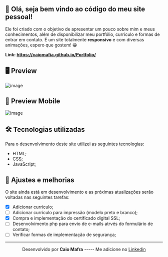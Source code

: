 
## 👋 Olá, seja bem vindo ao código do meu site pessoal!
Ele foi criado com o objetivo de apresentar um pouco sobre mim e meus conhecimentos, além de disponibilizar meu portfólio, currículo e formas de entrar em contato. 
É um site totalmente **responsivo** e com diversas animações, espero que gostem! 😁

**Link: https://caiomafia.github.io/Portfolio/**

## 🖥 Preview 

 ![image](https://user-images.githubusercontent.com/91575842/187452995-93fa7b11-2343-428a-828c-23c3c2106d63.png)



## 📱 Preview Mobile

 ![image](https://user-images.githubusercontent.com/91575842/187457758-b941cb29-b804-4338-bbb1-1f04bc1e49c4.png)


## 🛠 Tecnologias utilizadas
Para o desenvolvimento deste site utilizei as seguintes tecnologias:
- HTML;
- CSS;
- JavaScript;

## 📌 Ajustes e melhorias
O site ainda está em desenvolvimento e as próximas atualizações serão voltadas nas seguintes tarefas:

- [x] Adicionar currículo;
- [ ] Adicionar currículo para impressão (modelo preto e branco); 
- [x] Compra e implementação do certificado digital SSL;
- [ ] Desenvolvimento php para envio de e-mails atrvés do formulário de contato;
- [ ] Verificar formas de implementação de segurança;  
---
<p align= center>
Desenvolvido por <strong>Caio Mafra</strong>   -----   Me adicione no <a href="https://www.linkedin.com/in/caio-mafra-42a548226/"_blank">Linkedin</a>
</p>
